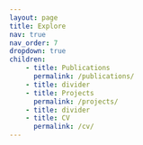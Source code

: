 ```yaml
---
layout: page
title: Explore
nav: true
nav_order: 7
dropdown: true
children:
    - title: Publications
      permalink: /publications/
    - title: divider
    - title: Projects
      permalink: /projects/
    - title: divider
    - title: CV
      permalink: /cv/
---
```

